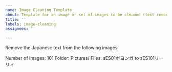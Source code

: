 ```yaml
---
name: Image Cleaning Template
about: Template for an image or set of images to be cleaned (text removed)
title: ''
labels: image-cleaning
assignees: ''

---
```


Remove the Japanese text from the following images.

Number of images: 101
Folder: Pictures/
Files: sES01ポヨンガ to sES101リーリィ

